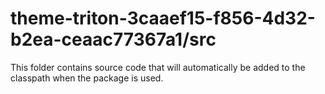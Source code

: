 # theme-triton-3caaef15-f856-4d32-b2ea-ceaac77367a1/src

This folder contains source code that will automatically be added to the classpath when
the package is used.
